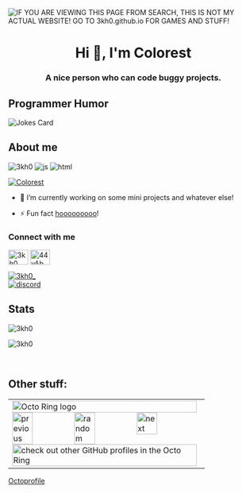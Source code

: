 <img alt="IF YOU ARE VIEWING THIS PAGE FROM SEARCH, THIS IS NOT MY ACTUAL WEBSITE! GO TO 3kh0.github.io FOR GAMES AND STUFF!" src="https://readme-typing-svg.herokuapp.com?vCenter=true&lines=Hello!+I+am+Colorest!;A+Coder.;">
<h1 align="center">Hi 👋, I'm Colorest</h1>
<h3 align="center">A nice person who can code buggy projects.</h3>
<h2>Programmer Humor</h2>
<img src="https://readme-jokes.vercel.app/api" alt="Jokes Card" />
<h2>About me</h2>
<p align="left"> 
  <img src="https://komarev.com/ghpvc/?username=3kh0&label=Profile Visitors&color=001eff&style=flat" alt="3kh0" />
  <img src="https://img.shields.io/badge/Knows-JavaScript-blue/?logo=javascript&logoColor=warning&color=yellow" alt="js">
  <img src="https://img.shields.io/badge/Knows-HTML-blue/?logo=html5&logoColor=warning&color=orange" alt="html">
  
<p align="left"> <a href="https://github.com/ryo-ma/github-profile-trophy"><img src="https://github-profile-trophy.vercel.app/?username=Colorest&no-frame=trueno-bg=true" alt="Colorest" /></a> </p>

- 🔭 I’m currently working on some mini projects and whatever else!

- ⚡ Fun fact [hooooooooo](https://hooooooooo.com/)!

<h3 align="left">Connect with me</h3>
<p align="left">
<a href="https://twitter.com/3kh0_" target="blank"><img align="center" src="https://raw.githubusercontent.com/rahuldkjain/github-profile-readme-generator/master/src/images/icons/Social/twitter.svg" alt="3kh0_" height="30" width="40" /></a>
<a href="https://discord.gg/wv6huJAwEv" target="blank"><img align="center" src="https://raw.githubusercontent.com/rahuldkjain/github-profile-readme-generator/master/src/images/icons/Social/discord.svg" alt="44yAbMWbHb" height="30" width="40" /></a>
</p>
<p align="left"> <a href="https://twitter.com/3kh0_" target="blank"><img src="https://img.shields.io/twitter/follow/3kh0_?logo=twitter&style=for-the-badge" alt="3kh0_" /></a> <br>
<a href="https://discord.gg/wv6huJAwEv" target="blank"><img align="center" src="https://img.shields.io/discord/971769908205604864?label=Server&logo=discord&style=for-the-badge" alt="discord"></a></p>


<h2 align="left">Stats</h2>

<p><img  src="https://github-readme-stats.vercel.app/api/top-langs?username=3kh0&show_icons=true&theme=dark&locale=en&langs_count=10&layout=compact" alt="3kh0" /></p>
<p><img src="https://github-readme-streak-stats.herokuapp.com/?user=3kh0&theme=dark" alt="3kh0" /></p><br>
  </html>

## Other stuff: <br>

<table><tbody><tr><td><a href="https://octo-ring.com/"><img src="https://octo-ring.com/static/img/widget/top.png" width="99%" alt="Octo Ring logo" align="top"></a><br><a href="https://octo-ring.com/p/3kh0/prev"><img src="https://octo-ring.com/static/img/widget/prev.png" width="33%" alt="previous" align="top" title="previous profile"></a><a href="https://octo-ring.com/p/3kh0/random"><img src="https://octo-ring.com/static/img/widget/random.png" width="33%" alt="random" align="top" title="random profile"></a><a href="https://octo-ring.com/p/3kh0/next"><img src="https://octo-ring.com/static/img/widget/next.png" width="33%" alt="next" align="top" title="next profile"></a><br><a href="https://octo-ring.com/"><img src="https://octo-ring.com/static/img/widget/bottom.png" width="99%" alt="check out other GitHub profiles in the Octo Ring" align="top"></a></td></tr></tbody></table>

<a href="https://octoprofile.vercel.app/user?id=3kh0">Octoprofile</a>
</html>
